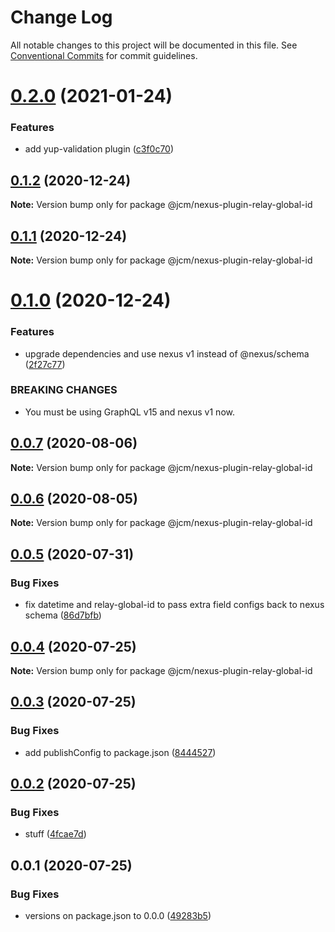 # Change Log

All notable changes to this project will be documented in this file.
See [Conventional Commits](https://conventionalcommits.org) for commit guidelines.

# [0.2.0](https://github.com/JCMais/nexus-plugins/compare/@jcm/nexus-plugin-relay-global-id@0.1.2...@jcm/nexus-plugin-relay-global-id@0.2.0) (2021-01-24)

### Features

- add yup-validation plugin ([c3f0c70](https://github.com/JCMais/nexus-plugins/commit/c3f0c703a71414e9a7b59ae5d0e7bf5edacf57fe))

## [0.1.2](https://github.com/JCMais/nexus-plugins/compare/@jcm/nexus-plugin-relay-global-id@0.1.1...@jcm/nexus-plugin-relay-global-id@0.1.2) (2020-12-24)

**Note:** Version bump only for package @jcm/nexus-plugin-relay-global-id

## [0.1.1](https://github.com/JCMais/nexus-plugins/compare/@jcm/nexus-plugin-relay-global-id@0.1.0...@jcm/nexus-plugin-relay-global-id@0.1.1) (2020-12-24)

**Note:** Version bump only for package @jcm/nexus-plugin-relay-global-id

# [0.1.0](https://github.com/JCMais/nexus-plugins/compare/@jcm/nexus-plugin-relay-global-id@0.0.7...@jcm/nexus-plugin-relay-global-id@0.1.0) (2020-12-24)

### Features

- upgrade dependencies and use nexus v1 instead of @nexus/schema ([2f27c77](https://github.com/JCMais/nexus-plugins/commit/2f27c77435060a89e89420ee7a35d9d6b67c2d15))

### BREAKING CHANGES

- You must be using GraphQL v15 and nexus v1 now.

## [0.0.7](https://github.com/JCMais/nexus-plugins/compare/@jcm/nexus-plugin-relay-global-id@0.0.6...@jcm/nexus-plugin-relay-global-id@0.0.7) (2020-08-06)

**Note:** Version bump only for package @jcm/nexus-plugin-relay-global-id

## [0.0.6](https://github.com/JCMais/nexus-plugins/compare/@jcm/nexus-plugin-relay-global-id@0.0.5...@jcm/nexus-plugin-relay-global-id@0.0.6) (2020-08-05)

**Note:** Version bump only for package @jcm/nexus-plugin-relay-global-id

## [0.0.5](https://github.com/JCMais/nexus-plugins/compare/@jcm/nexus-plugin-relay-global-id@0.0.4...@jcm/nexus-plugin-relay-global-id@0.0.5) (2020-07-31)

### Bug Fixes

- fix datetime and relay-global-id to pass extra field configs back to nexus schema ([86d7bfb](https://github.com/JCMais/nexus-plugins/commit/86d7bfb5b0d3e9fecfd0ad5b59c16c9821a07817))

## [0.0.4](https://github.com/JCMais/nexus-plugins/compare/@jcm/nexus-plugin-relay-global-id@0.0.3...@jcm/nexus-plugin-relay-global-id@0.0.4) (2020-07-25)

**Note:** Version bump only for package @jcm/nexus-plugin-relay-global-id

## [0.0.3](https://github.com/JCMais/nexus-plugins/compare/@jcm/nexus-plugin-relay-global-id@0.0.2...@jcm/nexus-plugin-relay-global-id@0.0.3) (2020-07-25)

### Bug Fixes

- add publishConfig to package.json ([8444527](https://github.com/JCMais/nexus-plugins/commit/8444527c32502e5b91369035cf68e8fa44366d6b))

## [0.0.2](https://github.com/JCMais/nexus-plugins/compare/@jcm/nexus-plugin-relay-global-id@0.0.1...@jcm/nexus-plugin-relay-global-id@0.0.2) (2020-07-25)

### Bug Fixes

- stuff ([4fcae7d](https://github.com/JCMais/nexus-plugins/commit/4fcae7d93f09eaa7b4fcdd0b4a3c43f2666e0d1d))

## 0.0.1 (2020-07-25)

### Bug Fixes

- versions on package.json to 0.0.0 ([49283b5](https://github.com/JCMais/nexus-plugins/commit/49283b521f7dc14ea877f96b4e60665d890b736b))
